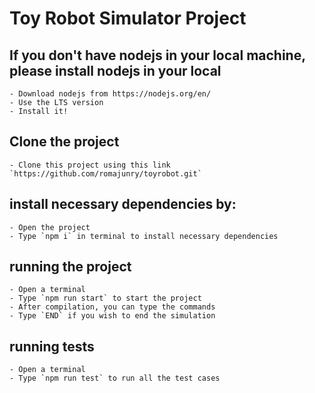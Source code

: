 # Toy Robot Simulator Project

## If you don't have nodejs in your local machine, please install nodejs in your local
    - Download nodejs from https://nodejs.org/en/
    - Use the LTS version
    - Install it!

## Clone the project
    - Clone this project using this link `https://github.com/romajunry/toyrobot.git`

## install necessary dependencies by:
    - Open the project
    - Type `npm i` in terminal to install necessary dependencies

## running the project
    - Open a terminal
    - Type `npm run start` to start the project
    - After compilation, you can type the commands
    - Type `END` if you wish to end the simulation

## running tests
    - Open a terminal
    - Type `npm run test` to run all the test cases


